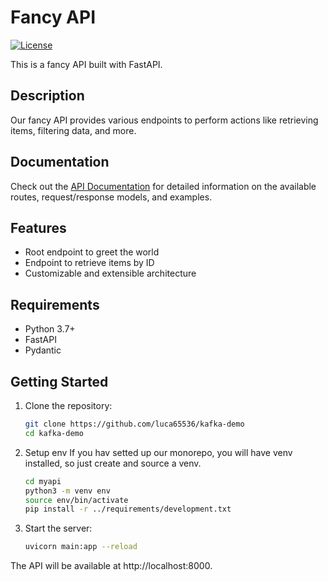 # Fancy API

[![License](https://img.shields.io/badge/license-MIT-blue.svg)](LICENSE)

This is a fancy API built with FastAPI.

## Description

Our fancy API provides various endpoints to perform actions like retrieving items, filtering data, and more.

## Documentation

Check out the [API Documentation](OUR_FUTURE_URL/docs/api) for detailed information on the available routes, request/response models, and examples.

## Features

- Root endpoint to greet the world
- Endpoint to retrieve items by ID
- Customizable and extensible architecture

## Requirements

- Python 3.7+
- FastAPI
- Pydantic

## Getting Started

1. Clone the repository:

   ```bash
   git clone https://github.com/luca65536/kafka-demo
   cd kafka-demo
   ```

2. Setup env
   If you hav setted up our monorepo, you will have venv installed, so just create and source a venv.

   ```bash
   cd myapi
   python3 -m venv env
   source env/bin/activate
   pip install -r ../requirements/development.txt
   ```

3. Start the server:

   ```bash
   uvicorn main:app --reload
   ```

The API will be available at http://localhost:8000.
